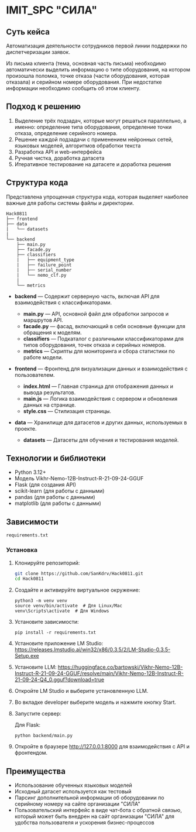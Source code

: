 # IMIT_SPC "СИЛА"

## Суть кейса

Автоматизация деятельности сотрудников первой линии поддержки по диспетчеризации заявок.

Из письма клиента (тема, основная часть письма) необходимо автоматически выделить информацию о типе оборудования, на
котором произошла поломка, точке отказа (части оборудования, которая отказала) и серийном номере оборудования. 
При недостатке информации необходимо сообщить об этом клиенту.

## Подход к решению

1. Выделение трёх подзадач, которые могут решаться параллельно, а именно: определение типа оборудования, определение точки отказа, определение серийного номера.
2. Решение каждой подзадачи с применением нейронных сетей, языковых моделей, алгоритмов обработки текста
3. Разработка API и web-интерфейса
4. Ручная чистка, доработка датасета
5. Итеративное тестирование на датасете и доработка решения


## Структура кода

Представлена упрощенная структура кода, которая выделяет наиболее важные для работы системы файлы и директории.

```
Hack0811
├── frontend
├── data
|   └── datasets
|
└── backend
    ├── main.py
    ├── facade.py
    ├── classifiers
    |   ├── equipment_type
    |   ├── failure_point
    |   ├── serial_number
    |   └── nemo_clf.py
    |
    └── metrics
```

- **backend** — Содержит серверную часть, включая API для взаимодействия с классификаторами.
    - **main.py** — API, основной файл для обработки запросов и маршрутов API.
    - **facade.py** — фасад, включающий в себя основные функции для обращения к моделям.
    - **classifiers** — Подкаталог с различными классификаторами для типов оборудования, точек отказа и серийных
      номеров.
    - **metrics** — Скрипты для мониторинга и сбора статистики по работе модели.

- **frontend** — Фронтенд для визуализации данных и взаимодействия с пользователем.
    - **index.html** — Главная страница для отображения данных и вывода результатов.
    - **main.js** — Логика взаимодействия с сервером и обновления данных на странице.
    - **style.css** — Стилизация страницы.

- **data** — Хранилище для датасетов и других данных, используемых в проекте.
    - **datasets** — Датасеты для обучения и тестирования моделей.

## Технологии и библиотеки

- Python 3.12+
- Модель Vikhr-Nemo-12B-Instruct-R-21-09-24-GGUF
- Flask (для создания API)
- scikit-learn (для работы с данными)
- pandas (для работы с данными)
- matplotlib (для работы с данными)

## Зависимости

`requirements.txt`

### Установка

1. Клонируйте репозиторий:

   ```bash
   git clone https://github.com/SanKdrv/Hack0811.git
   cd Hack0811
   ```

2. Создайте и активируйте виртуальное окружение:

   ```
   python3 -m venv venv
   source venv/bin/activate  # Для Linux/Mac
   venv\Scripts\activate  # Для Windows
   ```

3. Установите зависимости:

    `pip install -r requirements.txt`

4. Установите приложение LM Studio:
   https://releases.lmstudio.ai/win32/x86/0.3.5/2/LM-Studio-0.3.5-Setup.exe

5. Установите LLM:
    https://huggingface.co/bartowski/Vikhr-Nemo-12B-Instruct-R-21-09-24-GGUF/resolve/main/Vikhr-Nemo-12B-Instruct-R-21-09-24-Q4_0.gguf?download=true
6. Откройте LM Studio и выберите установленную LLM.
7. Во вкладке developer выберите модель и нажмите кнопку Start.
8. Запустите сервер:

   Для Flask:

   `python backend/main.py`
9. Откройте в браузере http://127.0.0.1:8000 для взаимодействия с API и фронтендом.

## Преимущества

* Использование обученных языковых моделей
* Исходный датасет используется как тестовый 
* Парсинг дополнительной информации об оборудовании по серийному номеру на сайте организации "СИЛА"
* Пользовательский интерфейс в виде чат-бота с обратной связью, который может быть внедрен на сайт организации "СИЛА" для удобства пользователя и ускорения бизнес-процессов
